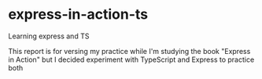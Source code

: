 # express-in-action-ts
Learning express and TS

This report is for versing my practice while I'm studying the book "Express in Action" but I decided experiment with TypeScript and Express to practice both
